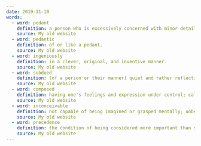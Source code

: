 ```yaml
---
date: 2019-11-10
words:
  - word: pedant
    definition: a person who is excessively concerned with minor details and rules or with displaying academic learning.
    source: My old website
  - word: pedantic
    definition: of or like a pedant.
    source: My old website
  - word: ingeniously
    definition: in a clever, original, and inventive manner.
    source: My old website
  - word: subdued
    definition: (of a person or their manner) quiet and rather reflective or depressed.
    source: My old website
  - word: composed
    definition: having one's feelings and expression under control; calm.
    source: My old website
  - word: inconceivable
    definition: not capable of being imagined or grasped mentally; unbelievable.
    source: My old website
  - word: precedence
    definition: the condition of being considered more important than someone or something else; priority in importance, order, or rank.
    source: My old website
---
```

